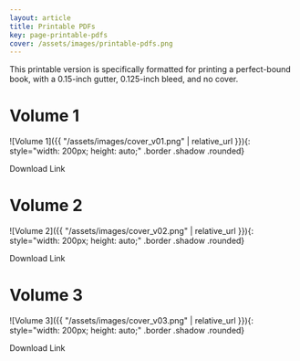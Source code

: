 ```yaml
---
layout: article
title: Printable PDFs
key: page-printable-pdfs
cover: /assets/images/printable-pdfs.png
---
```


This printable version is specifically formatted for printing a perfect-bound book, with a 0.15-inch gutter, 0.125-inch bleed, and no cover.

<!-- more -->

# Volume 1
![Volume 1]({{ "/assets/images/cover_v01.png" | relative_url }}){: style="width: 200px; height: auto;" .border .shadow .rounded}

Download Link

# Volume 2
![Volume 2]({{ "/assets/images/cover_v02.png" | relative_url }}){: style="width: 200px; height: auto;" .border .shadow .rounded}

Download Link

# Volume 3
![Volume 3]({{ "/assets/images/cover_v03.png" | relative_url }}){: style="width: 200px; height: auto;" .border .shadow .rounded}

Download Link
